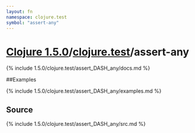 ```yaml
---
layout: fn
namespace: clojure.test
symbol: "assert-any"
---
```


# [Clojure 1.5.0](../../)/[clojure.test](../)/assert-any

{% include 1.5.0/clojure.test/assert_DASH_any/docs.md %}

##Examples

{% include 1.5.0/clojure.test/assert_DASH_any/examples.md %}
## Source
{% include 1.5.0/clojure.test/assert_DASH_any/src.md %}

